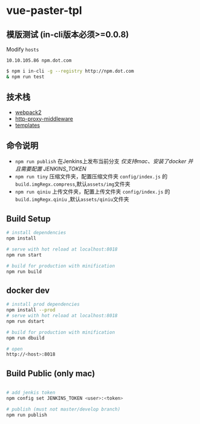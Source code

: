 vue-paster-tpl
==

## 模版测试 (in-cli版本必须>=0.0.8)
Modify `hosts`
``` vim
10.10.105.86 npm.dot.com
```
``` bash 
$ npm i in-cli -g --registry http://npm.dot.com
& npm run test
```


## 技术栈

*   [webpack2](http://www.css88.com/doc/webpack2/)
*   [http-proxy-middleware](https://github.com/chimurai/http-proxy-middleware)
*   [templates](https://github.com/vuejs/vue-cli#official-templates)

## 命令说明

* `npm run publish` 在Jenkins上发布当前分支 *仅支持mac、安装了docker 并且需要配置 JENKINS_TOKEN*
* `npm run tiny` 压缩文件夹，配置压缩文件夹 `config/index.js` 的 `build.imgRegx.compress`,默认`assets/img`文件夹
* `npm run qiniu` 上传文件夹，配置上传文件夹 `config/index.js` 的 `build.imgRegx.qiniu` ,默认`assets/qiniu`文件夹

## Build Setup

``` bash
# install dependencies
npm install

# serve with hot reload at localhost:8018
npm run start

# build for production with minification
npm run build
```

## docker dev

``` bash
# install prod dependencies
npm install --prod
# serve with hot reload at localhost:8018
npm run dstart

# build for production with minification
npm run dbuild

# open
http://<host>:8018
```

## Build Public (only mac)

```bash

# add jenkis token 
npm config set JENKINS_TOKEN <user>:<token>

# publish (must not master/develop branch)
npm run publish
```